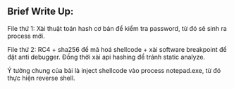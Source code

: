 ## Brief Write Up:
File thứ 1: Xài thuật toán hash cơ bản để kiểm tra password, từ đó sẽ sinh ra process mới.

File thứ 2: RC4 + sha256 để mã hoá shellcode + xài software breakpoint để đặt anti debugger. Đồng thời xài api hashing để tránh static analyze.

Ý tưởng chung của bài là inject shellcode vào process notepad.exe, từ đó thực hiện reverse shell.